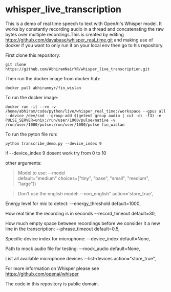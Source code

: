 # whisper_live_transcription

This is a demo of real time speech to text with OpenAI's Whisper model. It works by constantly recording audio in a thread and concatenating the raw bytes over multiple recordings.This is created by editing https://github.com/davabase/whisper_real_time.git and making use of docker if you want to only run it on your local env then go to his repository.

First clone this repository:
```
git clone https://github.com/AbhiramNairYR/whisper_live_transcription.git
```


Then run the docker image from docker hub:
```
docker pull abhiramnyr/fin_wislan
```


To run the docker image:
```
docker run -it --rm -v /home/abhiram/code/python/live/whisper_real_time:/workspace --gpus all --device /dev/snd --group-add $(getent group audio | cut -d: -f3) -e PULSE_SERVER=unix:/run/user/1000/pulse/native -v /run/user/1000/pulse:/run/user/1000/pulse fin_wislan

```

To run the pyton file run:
```
python transcribe_demo.py --device_index 9
```
if --device_index 9 dosent work try from 0 to 10

other arguments:
>Model to use:
--model  
default="medium" 
choices=["tiny", "base", "small", "medium", "large"])

>Don't use the english model:
--non_english"
action='store_true',

Energy level for mic to detect:
--energy_threshold
default=1000,

How real time the recording is in seconds
--record_timeout
default=30,

How much empty space between recordings before we consider it a new line in the transcription:
--phrase_timeout
default=0.5,

Specific device index for microphone:
--device_index
default=None,

Path to mock audio file for testing:
--mock_audio
default=None,

List all available microphone devices
--list-devices
action="store_true",


For more information on Whisper please see https://github.com/openai/whisper

The code in this repository is public domain.
